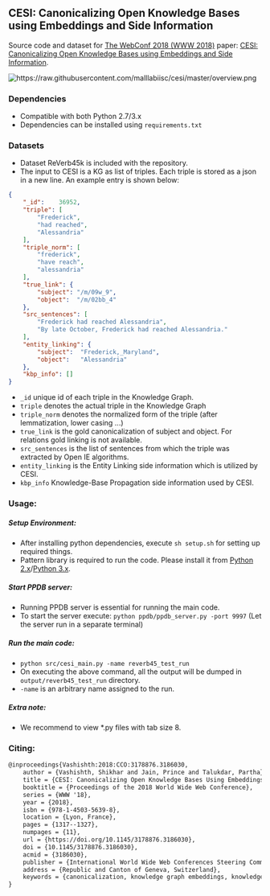 ## CESI: Canonicalizing Open Knowledge Bases using Embeddings and Side Information

Source code and dataset for [The WebConf 2018 (WWW 2018)](https://www2018.thewebconf.org/) paper: [CESI: Canonicalizing Open Knowledge Bases using Embeddings and Side Information](http://malllabiisc.github.io/publications/papers/cesi_www18.pdf).

<img src="https://raw.githubusercontent.com/malllabiisc/cesi/master/overview.png" alt="https://raw.githubusercontent.com/malllabiisc/cesi/master/overview.png">

### Dependencies

* Compatible with both Python 2.7/3.x
* Dependencies can be installed using `requirements.txt`


### Datasets

* Dataset ReVerb45k is included with the repository.
* The input to CESI is a KG as list of triples. Each triple is stored as a json in a new line. An example entry is shown below:

```json
{
	"_id": 	  36952,
	"triple": [
		"Frederick",
		"had reached",
		"Alessandria"
	],
	"triple_norm": [
		"frederick",
		"have reach",
		"alessandria"
	],
  	"true_link": {
		"subject": "/m/09w_9",
		"object":  "/m/02bb_4"
	},
  	"src_sentences": [
		"Frederick had reached Alessandria",
		"By late October, Frederick had reached Alessandria."
	],
	"entity_linking": {
		"subject":  "Frederick,_Maryland",
		"object":   "Alessandria"
	},
	"kbp_info": []
}        
```

* `_id` unique id of each triple in the Knowledge Graph. 
* `triple` denotes the actual triple in the Knowledge Graph
* `triple_norm` denotes the normalized form of the triple (after lemmatization, lower casing ...)
* `true_link` is the gold canonicalization of subject and object. For relations gold linking is not available.
* `src_sentences` is the list of sentences from which the triple was extracted by Open IE algorithms. 
* `entity_linking` is the Entity Linking side information which is utilized by CESI.
* `kbp_info` Knowledge-Base Propagation side information used by CESI.

### Usage:

##### Setup Environment:

* After installing python dependencies, execute `sh setup.sh` for setting up required things.
* Pattern library is required to run the code. Please install it from [Python 2.x](https://github.com/clips/pattern)/[Python 3.x](https://github.com/pattern3/pattern).

##### Start PPDB server:

* Running PPDB server is essential for running the main code.
* To start the server execute: `python ppdb/ppdb_server.py -port 9997`  (Let the server run in a separate terminal)

##### Run the main code:

* `python src/cesi_main.py -name reverb45_test_run`
* On executing the above command, all the output will be dumped in `output/reverb45_test_run` directory. 
* `-name` is an arbitrary name assigned to the run.

##### Extra note:

* We recommend to view *.py files with tab size 8.

### Citing:

```tex
@inproceedings{Vashishth:2018:CCO:3178876.3186030,
	author = {Vashishth, Shikhar and Jain, Prince and Talukdar, Partha},
	title = {CESI: Canonicalizing Open Knowledge Bases Using Embeddings and Side Information},
	booktitle = {Proceedings of the 2018 World Wide Web Conference},
	series = {WWW '18},
	year = {2018},
	isbn = {978-1-4503-5639-8},
	location = {Lyon, France},
	pages = {1317--1327},
	numpages = {11},
	url = {https://doi.org/10.1145/3178876.3186030},
	doi = {10.1145/3178876.3186030},
	acmid = {3186030},
	publisher = {International World Wide Web Conferences Steering Committee},
	address = {Republic and Canton of Geneva, Switzerland},
	keywords = {canonicalization, knowledge graph embeddings, knowledge graphs, open knowledge bases},
}
```